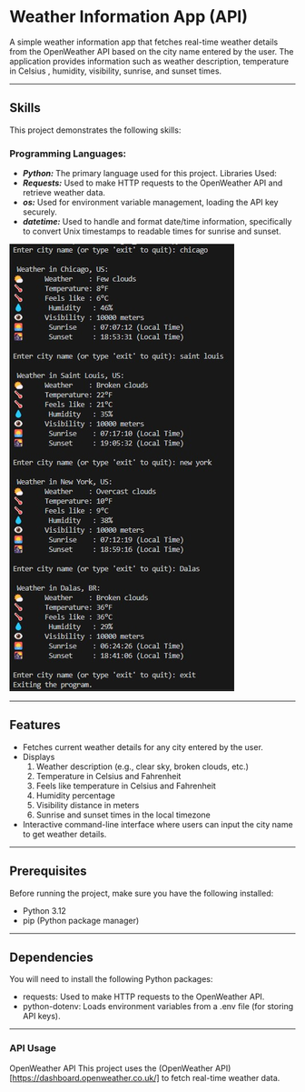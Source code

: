 # Weather Information App (API)

A simple weather information app that fetches real-time weather details from the OpenWeather API based on the city name entered by the user. The application provides information such as weather description, temperature in Celsius , humidity, visibility, sunrise, and sunset times.

---

## Skills
This project demonstrates the following skills:

### Programming Languages:
* ***Python:*** The primary language used for this project.
Libraries Used:
* ***Requests:*** Used to make HTTP requests to the OpenWeather API and retrieve weather data.
* ***os:*** Used for environment variable management, loading the API key securely.
* ***datetime:*** Used to handle and format date/time information, specifically to convert Unix timestamps to readable times for sunrise and sunset.
  

![file](https://github.com/sameena93/OpenWeatherAPICallApp/blob/main/statics/Demo.jpg)

---

## Features
* Fetches current weather details for any city entered by the user.
* Displays
    1. Weather description (e.g., clear sky, broken clouds, etc.)
    2. Temperature in Celsius and Fahrenheit
    3. Feels like temperature in Celsius and Fahrenheit
    4. Humidity percentage
    5. Visibility distance in meters
    6. Sunrise and sunset times in the local timezone
* Interactive command-line interface where users can input the city name to get weather details.

---

## Prerequisites
Before running the project, make sure you have the following installed:
* Python 3.12
* pip (Python package manager)

---

## Dependencies
You will need to install the following Python packages:

* requests: Used to make HTTP requests to the OpenWeather API.
* python-dotenv: Loads environment variables from a .env file (for storing API keys).

---

### API Usage
OpenWeather API
This project uses the (OpenWeather API)[https://dashboard.openweather.co.uk/] to fetch real-time weather data.

